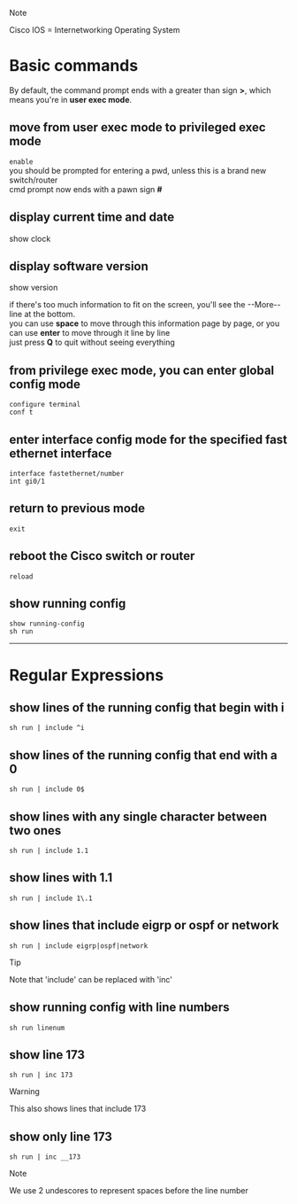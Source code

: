 >[!Note]
>Cisco IOS = Internetworking Operating System

# Basic commands

By default, the command prompt ends with a greater than sign **>**, which means you're in **user exec mode**.

## move from user exec mode to privileged exec mode
`enable`  
you should be prompted for entering a pwd, unless this is a brand new switch/router  
cmd prompt now ends with a pawn sign **#**

## display current time and date
show clock

## display software version
show version  

if there's too much information to fit on the screen, you'll see the --More-- line at the bottom.  
you can use **space** to move through this information page by page, or you can use **enter** to move through it line by line  
just press **Q** to quit without seeing everything

## from privilege exec mode, you can enter global config mode
`configure terminal`  
`conf t`

## enter interface config mode for the specified fast ethernet interface
`interface fastethernet/number`  
`int gi0/1`

## return to previous mode
`exit`

## reboot the Cisco switch or router
`reload`

## show running config
`show running-config`  
`sh run`

---

# Regular Expressions

## show lines of the running config that begin with i
`sh run | include ^i`

## show lines of the running config that end with a 0
`sh run | include 0$`

## show lines with any single character between two ones
`sh run | include 1.1`

## show lines with 1.1
`sh run | include 1\.1`

## show lines that include eigrp or ospf or network
`sh run | include eigrp|ospf|network`  
>[!tip]
>Note that 'include' can be replaced with 'inc'

## show running config with line numbers
`sh run linenum`

## show line 173 
`sh run | inc 173`
>[!warning]
>This also shows lines that include 173

## show only line 173  
`sh run | inc __173`
>[!note]
>We use 2 undescores to represent spaces before the line number



